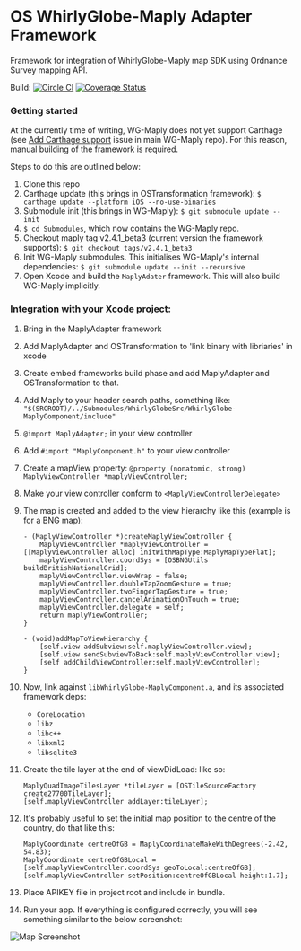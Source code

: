 # OS WhirlyGlobe-Maply Adapter Framework

Framework for integration of WhirlyGlobe-Maply map SDK using Ordnance Survey mapping API.

Build: [![Circle CI](https://circleci.com/gh/OrdnanceSurvey/os-maply-adapter-ios.svg?style=svg)](https://circleci.com/gh/OrdnanceSurvey/os-maply-adapter-ios) [![Coverage Status](https://coveralls.io/repos/github/OrdnanceSurvey/os-maply-adapter-ios/badge.svg?branch=master)](https://coveralls.io/github/OrdnanceSurvey/os-maply-adapter-ios?branch=master)

### Getting started

At the currently time of writing, WG-Maply does not yet support Carthage (see [Add Carthage support](https://github.com/mousebird/WhirlyGlobe/issues/542) issue in main WG-Maply repo). For this reason, manual building of the framework is required. 

Steps to do this are outlined below:

1. Clone this repo
2. Carthage update (this brings in OSTransformation framework): `$ carthage update --platform iOS --no-use-binaries `
3. Submodule init (this brings in WG-Maply): `$ git submodule update --init`
4. `$ cd Submodules`, which now contains the WG-Maply repo.
4. Checkout maply tag v2.4.1_beta3 (current version the framework supports): `$ git checkout tags/v2.4.1_beta3`
5. Init WG-Maply submodules. This initialises WG-Maply's internal dependencies: `$ git submodule update --init --recursive`
6. Open Xcode and build the `MaplyAdater` framework. This will also build WG-Maply implicitly.

### Integration with your Xcode project:

1. Bring in the MaplyAdapter framework
2. Add MaplyAdapter and OSTransformation to 'link binary with libriaries' in xcode
3. Create embed frameworks build phase and add MaplyAdapter and OSTransformation to that.
4. Add Maply to your header search paths, something like:
`"$(SRCROOT)/../Submodules/WhirlyGlobeSrc/WhirlyGlobe-MaplyComponent/include"`
5. `@import MaplyAdapter;` in your view controller
6. Add `#import "MaplyComponent.h"` to your view controller
7. Create a mapView property:
```@property (nonatomic, strong) MaplyViewController *maplyViewController;```

8. Make your view controller conform to `<MaplyViewControllerDelegate>`

9. The map is created and added to the view hierarchy like this (example is for a BNG map):

	```
	- (MaplyViewController *)createMaplyViewController {
	    MaplyViewController *maplyViewController = [[MaplyViewController alloc] initWithMapType:MaplyMapTypeFlat];
	    maplyViewController.coordSys = [OSBNGUtils buildBritishNationalGrid];
	    maplyViewController.viewWrap = false;
	    maplyViewController.doubleTapZoomGesture = true;
	    maplyViewController.twoFingerTapGesture = true;
	    maplyViewController.cancelAnimationOnTouch = true;
	    maplyViewController.delegate = self;
	    return maplyViewController;
	}

	- (void)addMapToViewHierarchy {
	    [self.view addSubview:self.maplyViewController.view];
	    [self.view sendSubviewToBack:self.maplyViewController.view];
	    [self addChildViewController:self.maplyViewController];
	}
	```


10. Now, link against `libWhirlyGlobe-MaplyComponent.a`, and its associated framework deps:
	* `CoreLocation`
	* `libz`
	* `libc++`
	* `libxml2`
	* `libsqlite3`

11. Create the tile layer at the end of viewDidLoad: like so:

    ```
    MaplyQuadImageTilesLayer *tileLayer = [OSTileSourceFactory create27700TileLayer];
    [self.maplyViewController addLayer:tileLayer];
    ```
12. It's probably useful to set the initial map position to the centre of the country, do that like this:

    ```
    MaplyCoordinate centreOfGB = MaplyCoordinateMakeWithDegrees(-2.42, 54.83);
    MaplyCoordinate centreOfGBLocal = [self.maplyViewController.coordSys geoToLocal:centreOfGB];
    [self.maplyViewController setPosition:centreOfGBLocal height:1.7];
    ```


13. Place APIKEY file in project root and include in bundle.
14. Run your app. If everything is configured correctly, you will see something similar to the below screenshot:

![Map Screenshot](images/map.png)
